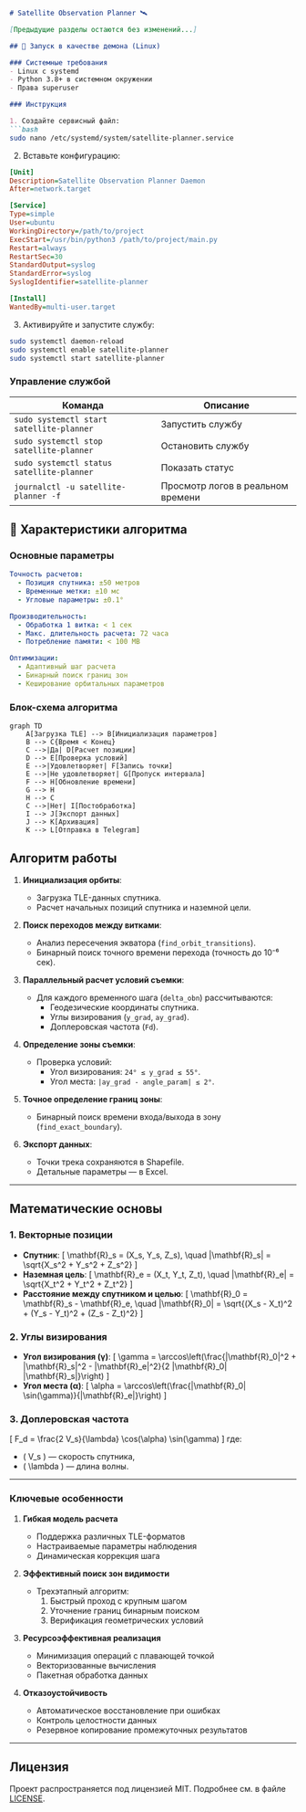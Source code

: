 ```markdown
# Satellite Observation Planner 🛰️

[Предыдущие разделы остаются без изменений...]

## 🚦 Запуск в качестве демона (Linux)

### Системные требования
- Linux с systemd
- Python 3.8+ в системном окружении
- Права superuser

### Инструкция

1. Создайте сервисный файл:
```bash
sudo nano /etc/systemd/system/satellite-planner.service
```

2. Вставьте конфигурацию:
```ini
[Unit]
Description=Satellite Observation Planner Daemon
After=network.target

[Service]
Type=simple
User=ubuntu
WorkingDirectory=/path/to/project
ExecStart=/usr/bin/python3 /path/to/project/main.py
Restart=always
RestartSec=30
StandardOutput=syslog
StandardError=syslog
SyslogIdentifier=satellite-planner

[Install]
WantedBy=multi-user.target
```

3. Активируйте и запустите службу:
```bash
sudo systemctl daemon-reload
sudo systemctl enable satellite-planner
sudo systemctl start satellite-planner
```

### Управление службой
| Команда                     | Описание                  |
|-----------------------------|---------------------------|
| `sudo systemctl start satellite-planner` | Запустить службу         |
| `sudo systemctl stop satellite-planner`  | Остановить службу        |
| `sudo systemctl status satellite-planner` | Показать статус         |
| `journalctl -u satellite-planner -f`      | Просмотр логов в реальном времени |

## 🧠 Характеристики алгоритма

### Основные параметры
```yaml
Точность расчетов:
  - Позиция спутника: ±50 метров
  - Временные метки: ±10 мс
  - Угловые параметры: ±0.1°

Производительность:
  - Обработка 1 витка: < 1 сек
  - Макс. длительность расчета: 72 часа
  - Потребление памяти: < 100 MB

Оптимизации:
  - Адаптивный шаг расчета
  - Бинарный поиск границ зон
  - Кеширование орбитальных параметров
```

### Блок-схема алгоритма
```mermaid
graph TD
    A[Загрузка TLE] --> B[Инициализация параметров]
    B --> C{Время < Конец}
    C -->|Да| D[Расчет позиции]
    D --> E[Проверка условий]
    E -->|Удовлетворяет| F[Запись точки]
    E -->|Не удовлетворяет| G[Пропуск интервала]
    F --> H[Обновление времени]
    G --> H
    H --> C
    C -->|Нет| I[Постобработка]
    I --> J[Экспорт данных]
    J --> K[Архивация]
    K --> L[Отправка в Telegram]
```

## Алгоритм работы

1. **Инициализация орбиты**:
   - Загрузка TLE-данных спутника.
   - Расчет начальных позиций спутника и наземной цели.

2. **Поиск переходов между витками**:
   - Анализ пересечения экватора (`find_orbit_transitions`).
   - Бинарный поиск точного времени перехода (точность до 10⁻⁶ сек).

3. **Параллельный расчет условий съемки**:
   - Для каждого временного шага (`delta_obn`) рассчитываются:
     - Геодезические координаты спутника.
     - Углы визирования (`y_grad`, `ay_grad`).
     - Доплеровская частота (`Fd`).

4. **Определение зоны съемки**:
   - Проверка условий:
     - Угол визирования: `24° ≤ y_grad ≤ 55°`.
     - Угол места: `|ay_grad - angle_param| ≤ 2°`.

5. **Точное определение границ зоны**:
   - Бинарный поиск времени входа/выхода в зону (`find_exact_boundary`).

6. **Экспорт данных**:
   - Точки трека сохраняются в Shapefile.
   - Детальные параметры — в Excel.

---

## Математические основы

### 1. Векторные позиции
- **Спутник**:
  \[
  \mathbf{R}_s = (X_s, Y_s, Z_s), \quad \|\mathbf{R}_s\| = \sqrt{X_s^2 + Y_s^2 + Z_s^2}
  \]
- **Наземная цель**:
  \[
  \mathbf{R}_e = (X_t, Y_t, Z_t), \quad \|\mathbf{R}_e\| = \sqrt{X_t^2 + Y_t^2 + Z_t^2}
  \]
- **Расстояние между спутником и целью**:
  \[
  \mathbf{R}_0 = \mathbf{R}_s - \mathbf{R}_e, \quad \|\mathbf{R}_0\| = \sqrt{(X_s - X_t)^2 + (Y_s - Y_t)^2 + (Z_s - Z_t)^2}
  \]

### 2. Углы визирования
- **Угол визирования (γ)**:
  \[
  \gamma = \arccos\left(\frac{\|\mathbf{R}_0\|^2 + \|\mathbf{R}_s\|^2 - \|\mathbf{R}_e\|^2}{2 \|\mathbf{R}_0\| \|\mathbf{R}_s\|}\right)
  \]
- **Угол места (α)**:
  \[
  \alpha = \arccos\left(\frac{\|\mathbf{R}_0\| \sin(\gamma)}{\|\mathbf{R}_e\|}\right)
  \]

### 3. Доплеровская частота
\[
F_d = \frac{2 V_s}{\lambda} \cos(\alpha) \sin(\gamma)
\]
где:
- \( V_s \) — скорость спутника,
- \( \lambda \) — длина волны.

---

### Ключевые особенности
1. **Гибкая модель расчета**
   - Поддержка различных TLE-форматов
   - Настраиваемые параметры наблюдения
   - Динамическая коррекция шага

2. **Эффективный поиск зон видимости**
   - Трехэтапный алгоритм:
     1. Быстрый проход с крупным шагом
     2. Уточнение границ бинарным поиском
     3. Верификация геометрических условий

3. **Ресурсоэффективная реализация**
   - Минимизация операций с плавающей точкой
   - Векторизованные вычисления
   - Пакетная обработка данных

4. **Отказоустойчивость**
   - Автоматическое восстановление при ошибках
   - Контроль целостности данных
   - Резервное копирование промежуточных результатов

---

## Лицензия
Проект распространяется под лицензией MIT. Подробнее см. в файле [LICENSE](LICENSE).
```